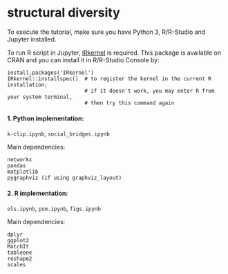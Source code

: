 # structural diversity

To execute the tutorial, make sure you have Python 3, R/R-Studio and Jupyter installed.

To run R script in Jupyter, [IRkernel](https://github.com/IRkernel/IRkernel) is required. This package is available on CRAN and you can install it in R/R-Studio Console by:
```
install.packages('IRkernel')
IRkernel::installspec()  # to register the kernel in the current R installation; 
                         # if it doesn't work, you may enter R from your system terminal,
                         # then try this command again
```

#### 1. Python implementation:
`k-clip.ipynb`,
`social_bridges.ipynb`

Main dependencies:
```
networkx
pandas
matplotlib
pygraphviz (if using graphviz_layout)
```

#### 2. R implementation:
`ols.ipynb`,
`psm.ipynb`,
`figs.ipynb`

Main dependencies:
```
dplyr
ggplot2
MatchIt
tableone
reshape2
scales
```
